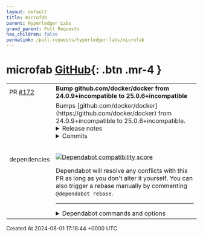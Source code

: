 ```yaml
---
layout: default
title: microfab
parent: Hyperledger Labs
grand_parent: Pull Requests
has_children: false
permalink: /pull-requests/hyperledger-labs/microfab
---
```


# microfab <span class="fs-3 right-align">[GitHub](https://github.com/hyperledger-labs/microfab){: .btn .mr-4 }</span>


<div>
    <table>
        <tr>
            <td>
                PR <a href="https://github.com/hyperledger-labs/microfab/pull/172" class=".btn">#172</a>
            </td>
            <td>
                <b>
                    Bump github.com/docker/docker from 24.0.9+incompatible to 25.0.6+incompatible
                </b>
            </td>
        </tr>
        <tr>
            <td>
                <span class="chip">dependencies</span>
            </td>
            <td>
                Bumps [github.com/docker/docker](https://github.com/docker/docker) from 24.0.9+incompatible to 25.0.6+incompatible.
<details>
<summary>Release notes</summary>
<p><em>Sourced from <a href="https://github.com/docker/docker/releases">github.com/docker/docker's releases</a>.</em></p>
<blockquote>
<h2>v25.0.6</h2>
<h2>25.0.6</h2>
<p>For a full list of pull requests and changes in this release, refer to the relevant GitHub milestones:</p>
<ul>
<li><a href="https://github.com/docker/cli/issues?q=is%3Aclosed+milestone%3A25.0.6">docker/cli, 25.0.6 milestone</a></li>
<li><a href="https://github.com/moby/moby/issues?q=is%3Aclosed+milestone%3A25.0.6">moby/moby, 25.0.6 milestone</a></li>
<li>Deprecated and removed features, see <a href="https://github.com/docker/cli/blob/v25.0.6/docs/deprecated.md">Deprecated Features</a>.</li>
<li>Changes to the Engine API, see <a href="https://github.com/moby/moby/blob/v25.0.6/docs/api/version-history.md">API version history</a>.</li>
</ul>
<h3>Security</h3>
<p>This release contains a fix for <a href="https://cve.mitre.org/cgi-bin/cvename.cgi?name=CVE-2024-41110">CVE-2024-41110</a> / <a href="https://github.com/moby/moby/security/advisories/GHSA-v23v-6jw2-98fq">GHSA-v23v-6jw2-98fq</a> that impacted setups using <a href="https://docs.docker.com/engine/extend/plugins_authorization/">authorization plugins (AuthZ)</a> for access control.</p>
<h3>Bug fixes and enhancements</h3>
<ul>
<li>[25.0] remove erroneous <code>platform</code> from image <code>config</code> OCI descriptor in <code>docker save</code> output. <a href="https://redirect.github.com/moby/moby/pull/47695">moby/moby#47695</a></li>
<li>[25.0 backport] Fix a nil dereference when getting image history for images having layers without the <code>Created</code> value set. <a href="https://redirect.github.com/moby/moby/pull/47759">moby/moby#47759</a></li>
<li>[25.0 backport] apparmor: Allow confined runc to kill containers. <a href="https://redirect.github.com/moby/moby/pull/47830">moby/moby#47830</a></li>
<li>[25.0 backport] Fix an issue where rapidly promoting a Swarm node after another node was demoted could cause the promoted node to fail its promotion. <a href="https://redirect.github.com/moby/moby/pull/47869">moby/moby#47869</a></li>
<li>[25.0 backport] don't depend on containerd platform.Parse to return a typed error. <a href="https://redirect.github.com/moby/moby/pull/47890">moby/moby#47890</a></li>
<li>[25.0 backport] builder/mobyexporter: Add missing nil check <a href="https://redirect.github.com/moby/moby/pull/47987">moby/moby#47987</a></li>
</ul>
<h3>Packaging updates</h3>
<ul>
<li>Update AWS SDK Go v2 to v1.24.1 for AWS CloudWatch logging driver. <a href="https://redirect.github.com/moby/moby/pull/47724">moby/moby#47724</a></li>
<li>Update Go runtime to 1.21.12, which contains security fixes for <a href="https://github.com/advisories/GHSA-hw49-2p59-3mhj">CVE-2024-24791</a> <a href="https://redirect.github.com/moby/moby/pull/48146">moby/moby#48146</a></li>
<li>Update Containerd (static binaries only) to <a href="https://github.com/containerd/containerd/releases/tag/v1.7.20">v1.7.20</a>. <a href="https://redirect.github.com/moby/moby/pull/48199">moby/moby#48199</a></li>
</ul>
<p><strong>Full Changelog</strong>: <a href="https://github.com/moby/moby/compare/v25.0.5...v25.0.6">https://github.com/moby/moby/compare/v25.0.5...v25.0.6</a></p>
<h2>v25.0.5</h2>
<h2>25.0.5</h2>
<p>For a full list of pull requests and changes in this release, refer to the relevant GitHub milestones:</p>
<ul>
<li><a href="https://github.com/docker/cli/issues?q=is%3Aclosed+milestone%3A25.0.5">docker/cli, 25.0.5 milestone</a></li>
<li><a href="https://github.com/moby/moby/issues?q=is%3Aclosed+milestone%3A25.0.5">moby/moby, 25.0.5 milestone</a></li>
<li>Deprecated and removed features, see <a href="https://github.com/docker/cli/blob/v25.0.5/docs/deprecated.md">Deprecated Features</a>.</li>
<li>Changes to the Engine API, see <a href="https://github.com/moby/moby/blob/v25.0.5/docs/api/version-history.md">API version history</a>.</li>
</ul>
<h3>Security</h3>
<p>This release contains a security fix for <a href="https://github.com/moby/moby/security/advisories/GHSA-mq39-4gv4-mvpx">CVE-2024-29018</a>, a potential data exfiltration from 'internal' networks via authoritative DNS servers.</p>
<h3>Bug fixes and enhancements</h3>
<ul>
<li>
<p><a href="https://github.com/moby/moby/security/advisories/GHSA-mq39-4gv4-mvpx">CVE-2024-29018</a>: Do not forward requests to external DNS servers for a container that is only connected to an 'internal' network. Previously, requests were forwarded if the host's DNS server was running on a loopback address, like systemd's 127.0.0.53. <a href="https://redirect.github.com/moby/moby/pull/47589">moby/moby#47589</a></p>
</li>
<li>
<p>plugin: fix mounting /etc/hosts when running in UserNS. <a href="https://redirect.github.com/moby/moby/pull/47588">moby/moby#47588</a></p>
</li>
<li>
<p>rootless: fix <code>open /etc/docker/plugins: permission denied</code>. <a href="https://redirect.github.com/moby/moby/pull/47587">moby/moby#47587</a></p>
</li>
<li>
<p>Fix multiple parallel <code>docker build</code> runs leaking disk space. <a href="https://redirect.github.com/moby/moby/pull/47527">moby/moby#47527</a></p>
</li>
</ul>
<!-- raw HTML omitted -->
</blockquote>
<p>... (truncated)</p>
</details>
<details>
<summary>Commits</summary>
<ul>
<li><a href="https://github.com/moby/moby/commit/b08a51fe16eed67de3861c03b363ba403643b12e"><code>b08a51f</code></a> Merge pull request <a href="https://redirect.github.com/docker/docker/issues/48231">#48231</a> from austinvazquez/backport-vendor-otel-v0.46.1-to-...</li>
<li><a href="https://github.com/moby/moby/commit/d151b0f87f9673f206b477c90db25956e1704ba5"><code>d151b0f</code></a> vendor: OTEL v0.46.1 / v1.21.0</li>
<li><a href="https://github.com/moby/moby/commit/c6ba9a5124603357bfc4a64971cbb9708180f06e"><code>c6ba9a5</code></a> Merge pull request <a href="https://redirect.github.com/docker/docker/issues/48225">#48225</a> from austinvazquez/backport-workflow-artifact-reten...</li>
<li><a href="https://github.com/moby/moby/commit/4673a3ca2c37ae30270a29c281ccd9477107dcee"><code>4673a3c</code></a> Merge pull request <a href="https://redirect.github.com/docker/docker/issues/48227">#48227</a> from austinvazquez/backport-backport-branch-check-t...</li>
<li><a href="https://github.com/moby/moby/commit/30f89081028ce6fb1b49a71c02c156dacbe9aa62"><code>30f8908</code></a> github/ci: Check if backport is opened against the expected branch</li>
<li><a href="https://github.com/moby/moby/commit/7454d6a2e672b0b977aaa14463c9aeb53acd06af"><code>7454d6a</code></a> ci: update workflow artifacts retention</li>
<li><a href="https://github.com/moby/moby/commit/65cc597cea28cdc25bea3b8a86384b4251872919"><code>65cc597</code></a> Merge commit from fork</li>
<li><a href="https://github.com/moby/moby/commit/b722836927669b414569c42f096869cd800b59a6"><code>b722836</code></a> Merge pull request <a href="https://redirect.github.com/docker/docker/issues/48199">#48199</a> from austinvazquez/update-containerd-binary-to-1.7.20</li>
<li><a href="https://github.com/moby/moby/commit/e8ecb9c76d97579ebbf3f9d3ef770d08ac303809"><code>e8ecb9c</code></a> update containerd binary to v1.7.20</li>
<li><a href="https://github.com/moby/moby/commit/e6cae1f2373d4ff37499570e67f23b2cebb7a043"><code>e6cae1f</code></a> update containerd binary to v1.7.19</li>
<li>Additional commits viewable in <a href="https://github.com/docker/docker/compare/v24.0.9...v25.0.6">compare view</a></li>
</ul>
</details>
<br />


[![Dependabot compatibility score](https://dependabot-badges.githubapp.com/badges/compatibility_score?dependency-name=github.com/docker/docker&package-manager=go_modules&previous-version=24.0.9+incompatible&new-version=25.0.6+incompatible)](https://docs.github.com/en/github/managing-security-vulnerabilities/about-dependabot-security-updates#about-compatibility-scores)

Dependabot will resolve any conflicts with this PR as long as you don't alter it yourself. You can also trigger a rebase manually by commenting `@dependabot rebase`.

[//]: # (dependabot-automerge-start)
[//]: # (dependabot-automerge-end)

---

<details>
<summary>Dependabot commands and options</summary>
<br />

You can trigger Dependabot actions by commenting on this PR:
- `@dependabot rebase` will rebase this PR
- `@dependabot recreate` will recreate this PR, overwriting any edits that have been made to it
- `@dependabot merge` will merge this PR after your CI passes on it
- `@dependabot squash and merge` will squash and merge this PR after your CI passes on it
- `@dependabot cancel merge` will cancel a previously requested merge and block automerging
- `@dependabot reopen` will reopen this PR if it is closed
- `@dependabot close` will close this PR and stop Dependabot recreating it. You can achieve the same result by closing it manually
- `@dependabot show <dependency name> ignore conditions` will show all of the ignore conditions of the specified dependency
- `@dependabot ignore this major version` will close this PR and stop Dependabot creating any more for this major version (unless you reopen the PR or upgrade to it yourself)
- `@dependabot ignore this minor version` will close this PR and stop Dependabot creating any more for this minor version (unless you reopen the PR or upgrade to it yourself)
- `@dependabot ignore this dependency` will close this PR and stop Dependabot creating any more for this dependency (unless you reopen the PR or upgrade to it yourself)
You can disable automated security fix PRs for this repo from the [Security Alerts page](https://github.com/hyperledger-labs/microfab/network/alerts).

</details>
            </td>
        </tr>
    </table>
    <div class="right-align">
        Created At 2024-08-01 17:18:44 +0000 UTC
    </div>
</div>

